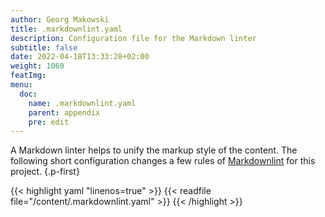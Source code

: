 ```yaml
---
author: Georg Makowski
title: .markdownlint.yaml
description: Configuration file for the Markdown linter
subtitle: false
date: 2022-04-18T13:33:28+02:00
weight: 1060
featImg:
menu:
  doc:
    name: .markdownlint.yaml
    parent: appendix
    pre: edit
---
```


A Markdown linter helps to unify the markup style of the content. The following short configuration changes a few rules of [Markdownlint][mlint] for this project.
{.p-first} <!--more-->

{{< highlight yaml "linenos=true" >}}
{{< readfile file="/content/.markdownlint.yaml" >}}
{{< /highlight >}}

[mlint]: https://github.com/DavidAnson/markdownlint "Markdownlint"

